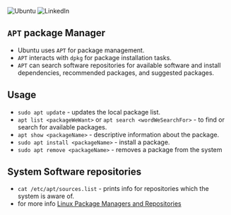 ![Ubuntu](https://img.shields.io/badge/Ubuntu-E95420?style=for-the-badge&logo=ubuntu&logoColor=white)
![LinkedIn](https://img.shields.io/badge/linkedin-%230077B5.svg?style=for-the-badge&logo=linkedin&logoColor=white)
## `APT` package Manager
- Ubuntu uses `APT` for package management.
- `APT` interacts with `dpkg` for package installation tasks.
- `APT` can search software repositories for available software and install dependencies, recommended packages, and suggested packages.

## Usage
- `sudo apt update` - updates the local package list.
- `apt list <packageWeWant>` or `apt search <wordWeSearchFor>` - to find or search for available packages.
- `apt show <packageName>` - descriptive information about the package.
- `sudo apt install <packageName>` - install a package.
- `sudo apt remove <packageName>` - removes a package from the system

## System Software repositories
- `cat /etc/apt/sources.list` - prints info for repositories which the system is aware of.
- for more info [Linux Package Managers and Repositories](https://www.linkedin.com/learning/linux-package-managers-and-repositories/package-managers)
